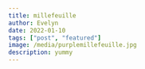 ```yaml
---
title: millefeuille
author: Evelyn
date: 2022-01-10
tags: ["post", "featured"]
image: /media/purplemillefeuille.jpg
description: yummy
---
```

